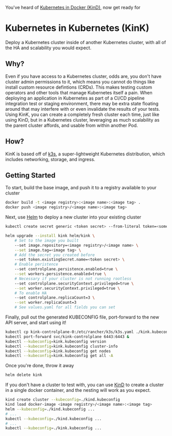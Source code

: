 You've heard of [Kubernetes in Docker (KinD)](https://github.com/kubernetes-sigs/kind), now get ready for

# Kubernetes in Kubernetes (KinK)

Deploy a Kubernetes cluster inside of another Kubernetes cluster, with all of the HA and scalability you would expect.

## Why?

Even if you have access to a Kubernetes cluster, odds are, you don't have cluster admin permissions to it, which means you cannot do things like install custom resource defintions (CRDs). This makes testing custom operators and other tools that manage Kubernetes itself a pain. When deploying an application in Kubernetes as part of a CI/CD pipeline integration test or staging environment, there may be extra state floating around that may interfere with or even invalidate the results of your tests. Using KinK, you can create a completely fresh cluster each time, just like using KinD, but in a Kubernetes cluster, leveraging as much scalability as the parent cluster affords, and usable from within another Pod.

## How?

KinK is based off of [k3s](https://k3s.io/), a super-lightweight Kubernetes distribution, which includes networking, storage, and ingress.

## Getting Started

To start, build the base image, and push it to a registry available to your cluster

```bash
docker build -t <image registry>:<image name>:<image tag> .
docker push <image registry>/<image name>:<image tag>
```

Next, use [Helm](https://helm.sh/) to deploy a new cluster into your existing cluster

```bash
kubectl create secret generic <token secret> --from-literal token=<some very secret value>

helm upgrade --install kink helm/kink \
    # Set to the image you built
    --set image.repository=<image registry>/<image name> \
    --set image.tag=<image tag> \
    # Add the secret you created before
    --set token.existingSecret.name=<token secret> \
    # Enable peristence
    --set controlplane.persistence.enabled=true \
    --set workers.persistence.enabled=true \
    # Necessary if your cluster is not running rootless
    --set controlplane.securityContext.privileged=true \
    --set worker.securityContext.privileged=true \
    # To enable HA
    --set controlplane.replicaCount=3 \
    --set worker.replicaCount=3
    # See values.yaml for all fields you can set
```

Finally, pull out the generated KUBECONFIG file, port-forward to the new API server, and start using it!
```bash
kubectl cp kink-controlplane-0:/etc/rancher/k3s/k3s.yaml ./kink.kubeconfig
kubectl port-forward svc/kink-controlplane 6443:6443 &
kubectl --kubeconfig=kink.kubeconfig version
kubectl --kubeconfig=kink.kubeconfig cluster-info
kubectl --kubeconfig=kink.kubeconfig get nodes
kubectl --kubeconfig=kink.kubeconfig get all -A
```

Once you're done, throw it away
```bash
helm delete kink
```

If you don't have a cluster to test with, you can use [KinD](https://github.com/kubernetes-sigs/kind) to create a cluster in a single docker container, and the nesting will work as you expect.

```bash
kind create cluster --kubeconfig=./kind.kubeconfig
kind load docker-image <image registry>/<image name>:<image tag>
helm --kubeconfig=./kind.kubeconfig ...
# ...
kubectl --kubeconfig=./kind.kubeconfig ...
# ...
kubectl --kubeconfig=./kink.kubeconfig ...
```
